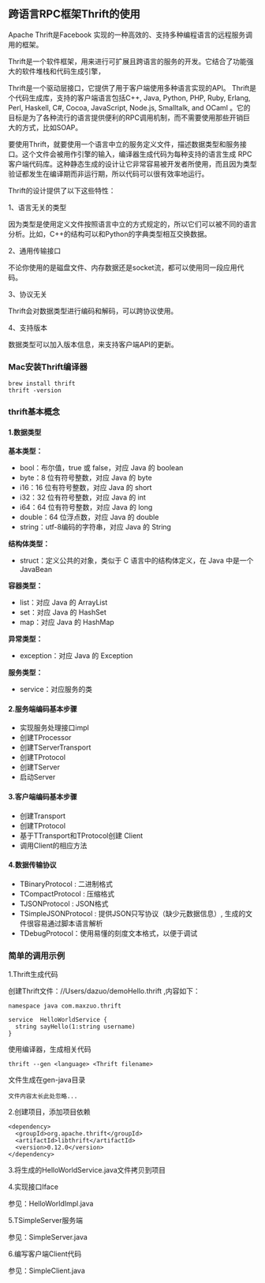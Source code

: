 ## 跨语言RPC框架Thrift的使用

Apache Thrift是Facebook 实现的一种高效的、支持多种编程语言的远程服务调用的框架。

Thrift是一个软件框架，用来进行可扩展且跨语言的服务的开发。它结合了功能强大的软件堆栈和代码生成引擎，

Thrift是一个驱动层接口，它提供了用于客户端使用多种语言实现的API。
Thrift是个代码生成库，支持的客户端语言包括C++, Java, Python, PHP, Ruby, Erlang, Perl, Haskell, C#, Cocoa, JavaScript, Node.js, 
Smalltalk, and OCaml 。它的目标是为了各种流行的语言提供便利的RPC调用机制，而不需要使用那些开销巨大的方式，比如SOAP。

要使用Thrift，就要使用一个语言中立的服务定义文件，描述数据类型和服务接口。这个文件会被用作引擎的输入，编译器生成代码为每种支持的语言生成
RPC客户端代码库。这种静态生成的设计让它非常容易被开发者所使用，而且因为类型验证都发生在编译期而非运行期，所以代码可以很有效率地运行。

Thrift的设计提供了以下这些特性：

1、语言无关的类型

因为类型是使用定义文件按照语言中立的方式规定的，所以它们可以被不同的语言分析。比如，C++的结构可以和Python的字典类型相互交换数据。

2、通用传输接口

不论你使用的是磁盘文件、内存数据还是socket流，都可以使用同一段应用代码。

3、协议无关

Thrift会对数据类型进行编码和解码，可以跨协议使用。

4、支持版本

数据类型可以加入版本信息，来支持客户端API的更新。

### Mac安装Thrift编译器

```
brew install thrift
thrift -version
```

### thrift基本概念

#### 1.数据类型

**基本类型：**
- bool：布尔值，true 或 false，对应 Java 的 boolean
- byte：8 位有符号整数，对应 Java 的 byte
- i16：16 位有符号整数，对应 Java 的 short
- i32：32 位有符号整数，对应 Java 的 int
- i64：64 位有符号整数，对应 Java 的 long
- double：64 位浮点数，对应 Java 的 double
- string：utf-8编码的字符串，对应 Java 的 String

**结构体类型：**
- struct：定义公共的对象，类似于 C 语言中的结构体定义，在 Java 中是一个 JavaBean

**容器类型：**
- list：对应 Java 的 ArrayList
- set：对应 Java 的 HashSet
- map：对应 Java 的 HashMap

**异常类型：**
- exception：对应 Java 的 Exception

**服务类型：**
- service：对应服务的类

#### 2.服务端编码基本步骤

- 实现服务处理接口impl
- 创建TProcessor
- 创建TServerTransport
- 创建TProtocol
- 创建TServer
- 启动Server

#### 3.客户端编码基本步骤

- 创建Transport
- 创建TProtocol
- 基于TTransport和TProtocol创建 Client
- 调用Client的相应方法

#### 4.数据传输协议

- TBinaryProtocol : 二进制格式
- TCompactProtocol : 压缩格式
- TJSONProtocol : JSON格式
- TSimpleJSONProtocol : 提供JSON只写协议（缺少元数据信息）, 生成的文件很容易通过脚本语言解析
- TDebugProtocol：使用易懂的刻度文本格式，以便于调试

### 简单的调用示例

1.Thrift生成代码

创建Thrift文件：//Users/dazuo/demoHello.thrift ,内容如下：

```
namespace java com.maxzuo.thrift
 
service  HelloWorldService {
  string sayHello(1:string username)
}
```

使用编译器，生成相关代码

```
thrift --gen <language> <Thrift filename>
```

文件生成在gen-java目录

```
文件内容太长此处忽略...
```

2.创建项目，添加项目依赖

```
<dependency>
  <groupId>org.apache.thrift</groupId>
  <artifactId>libthrift</artifactId>
  <version>0.12.0</version>
</dependency>
```

3.将生成的HelloWorldService.java文件拷贝到项目

4.实现接口Iface

参见：HelloWorldImpl.java

5.TSimpleServer服务端

参见：SimpleServer.java

6.编写客户端Client代码

参见：SimpleClient.java